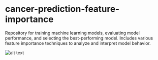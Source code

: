 # cancer-prediction-feature-importance
Repository for training machine learning models, evaluating model performance, and selecting the best-performing model. Includes various feature importance techniques to analyze and interpret model behavior.

![alt text](https://github.com/[username]/[reponame]/blob/[branch]/image.jpg?raw=true](https://github.com/kathleenlara/cancer-prediction-feature-importance/blob/main/photos/info_002.jpeg))
